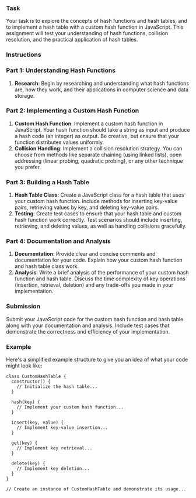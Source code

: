 ### Task

Your task is to explore the concepts of hash functions and hash tables, and to implement a hash table with a custom hash function in JavaScript. This assignment will test your understanding of hash functions, collision resolution, and the practical application of hash tables.

### Instructions

### Part 1: Understanding Hash Functions

1. **Research**: Begin by researching and understanding what hash functions are, how they work, and their applications in computer science and data storage.

### Part 2: Implementing a Custom Hash Function

1. **Custom Hash Function**: Implement a custom hash function in JavaScript. Your hash function should take a string as input and produce a hash code (an integer) as output. Be creative, but ensure that your function distributes values uniformly.
2. **Collision Handling**: Implement a collision resolution strategy. You can choose from methods like separate chaining (using linked lists), open addressing (linear probing, quadratic probing), or any other technique you prefer.

### Part 3: Building a Hash Table

1. **Hash Table Class**: Create a JavaScript class for a hash table that uses your custom hash function. Include methods for inserting key-value pairs, retrieving values by key, and deleting key-value pairs.
2. **Testing**: Create test cases to ensure that your hash table and custom hash function work correctly. Test scenarios should include inserting, retrieving, and deleting values, as well as handling collisions gracefully.

### Part 4: Documentation and Analysis

1. **Documentation**: Provide clear and concise comments and documentation for your code. Explain how your custom hash function and hash table class work. 
2. **Analysis**: Write a brief analysis of the performance of your custom hash function and hash table. Discuss the time complexity of key operations (insertion, retrieval, deletion) and any trade-offs you made in your implementation.

### Submission

Submit your JavaScript code for the custom hash function and hash table along with your documentation and analysis. Include test cases that demonstrate the correctness and efficiency of your implementation.

### Example

Here's a simplified example structure to give you an idea of what your code might look like:
```
class CustomHashTable {
  constructor() {
    // Initialize the hash table...
  }

  hash(key) {
    // Implement your custom hash function...
  }

  insert(key, value) {
    // Implement key-value insertion...
  }

  get(key) {
    // Implement key retrieval...
  }

  delete(key) {
    // Implement key deletion...
  }
}

// Create an instance of CustomHashTable and demonstrate its usage...
```